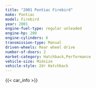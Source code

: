 ```yaml
---
title: "2001 Pontiac Firebird"
make: Pontiac
model: Firebird
year: 2001
engine-fuel-type: regular unleaded
engine-hp: 200
engine-cylinders: 6
transmission-type: Manual
driven-wheels: Rear wheel drive
number-of-doors: 2
market-category: Hatchback,Performance
vehicle-size: Midsize
vehicle-style: 2dr Hatchback
---
```


{{< car_info >}}
